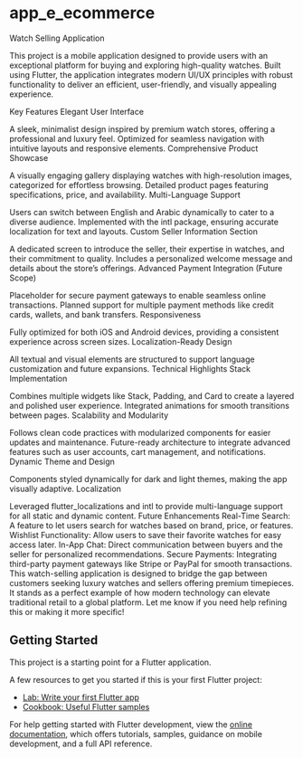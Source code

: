 # app_e_ecommerce

Watch Selling Application

This project is a mobile application designed to provide users with an exceptional platform for buying and exploring high-quality watches. 
Built using Flutter, the application integrates modern UI/UX principles with robust functionality to deliver an efficient, user-friendly, and visually appealing experience.

Key Features
Elegant User Interface

A sleek, minimalist design inspired by premium watch stores, offering a professional and luxury feel.
Optimized for seamless navigation with intuitive layouts and responsive elements.
Comprehensive Product Showcase

A visually engaging gallery displaying watches with high-resolution images, categorized for effortless browsing.
Detailed product pages featuring specifications, price, and availability.
Multi-Language Support

Users can switch between English and Arabic dynamically to cater to a diverse audience.
Implemented with the intl package, ensuring accurate localization for text and layouts.
Custom Seller Information Section

A dedicated screen to introduce the seller, their expertise in watches, and their commitment to quality.
Includes a personalized welcome message and details about the store’s offerings.
Advanced Payment Integration (Future Scope)

Placeholder for secure payment gateways to enable seamless online transactions.
Planned support for multiple payment methods like credit cards, wallets, and bank transfers.
Responsiveness

Fully optimized for both iOS and Android devices, providing a consistent experience across screen sizes.
Localization-Ready Design

All textual and visual elements are structured to support language customization and future expansions.
Technical Highlights
Stack Implementation

Combines multiple widgets like Stack, Padding, and Card to create a layered and polished user experience.
Integrated animations for smooth transitions between pages.
Scalability and Modularity

Follows clean code practices with modularized components for easier updates and maintenance.
Future-ready architecture to integrate advanced features such as user accounts, cart management, and notifications.
Dynamic Theme and Design

Components styled dynamically for dark and light themes, making the app visually adaptive.
Localization

Leveraged flutter_localizations and intl to provide multi-language support for all static and dynamic content.
Future Enhancements
Real-Time Search: A feature to let users search for watches based on brand, price, or features.
Wishlist Functionality: Allow users to save their favorite watches for easy access later.
In-App Chat: Direct communication between buyers and the seller for personalized recommendations.
Secure Payments: Integrating third-party payment gateways like Stripe or PayPal for smooth transactions.
This watch-selling application is designed to bridge the gap between customers seeking luxury watches and sellers offering premium timepieces.
It stands as a perfect example of how modern technology can elevate traditional retail to a global platform.
Let me know if you need help refining this or making it more specific!

## Getting Started

This project is a starting point for a Flutter application.

A few resources to get you started if this is your first Flutter project:

- [Lab: Write your first Flutter app](https://docs.flutter.dev/get-started/codelab)
- [Cookbook: Useful Flutter samples](https://docs.flutter.dev/cookbook)

For help getting started with Flutter development, view the
[online documentation](https://docs.flutter.dev/), which offers tutorials,
samples, guidance on mobile development, and a full API reference.

